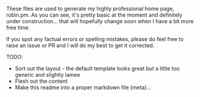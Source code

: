 These files are used to generate my highly professional home page, robin.pm. As you can see, it's pretty basic at the moment and definitely under construction... that will hopefully change soon when I have a bit more free time. 

If you spot any factual errors or spelling mistakes, please do feel free to raise an issue or PR and I will do my best to get it corrected. 

TODO: 
- Sort out the layout - the default template looks great but a little too generic and slightly lamee
- Flesh out the content 
- Make this readme into a proper markdown file (meta)...